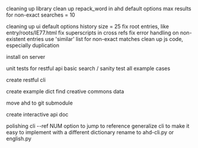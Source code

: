 cleaning up library
    clean up repack_word in ahd
    default options
        max results for non-exact searches = 10

cleaning up ui
    default options
        history size = 25
    fix root entries, like entry/roots/IE77.html
    fix superscripts in cross refs
    fix error handling on non-existent entries
    use 'similar' list for non-exact matches
    clean up js code, especially duplication

install on server

unit tests for restful api
    basic search / sanity test
    all example cases
    
create restful cli

create example dict
    find creative commons data

move ahd to git submodule

create interactive api doc

polishing cli
    --ref NUM option to jump to reference
    generalize cli to make it easy to implement with a different dictionary
        rename to ahd-cli.py or english.py
